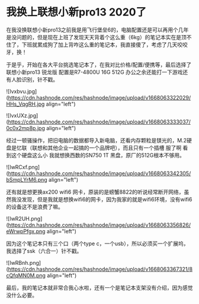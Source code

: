 # 我换上联想小新pro13 2020了

在我没换联想小新pro13之前我是用飞行堡垒6的，电脑配置还是可以再用个几年是没问题的，但是现在上班了发现天天背着个这么重（6kg）的笔记本实在是顶不住了，下班就累成狗了加上背咋这么重的笔记本，我直接傻了，考虑了几天咬咬牙，换！

于是乎，开始在各大平台挑选笔记本了，在我对比价格/配置/便携等，最后选择了联想小新pro13 锐龙版 配置是R7-4800U 16G 512G 办公之余还能打一下游戏还有人脸识别，针不戳。


![Ivxbvu.jpg](https://cdn.hashnode.com/res/hashnode/image/upload/v1668063322029/HHs_VqgRH.jpg align="left")


![IvxUXz.jpg](https://cdn.hashnode.com/res/hashnode/image/upload/v1668063333037/0c0x2mp8p.jpg align="left")

经过一顿骚操作，把旧电脑的数据都导入新电脑，还看内存颗粒是镁光的，M.2硬盘是忆联（联想和其他企业一起搞的一个品牌吧），而且只有一个插槽 服了啊 看到这个硬盘这么小 我就想换西数的SN750 1T 黑盘，原厂的512G根本不够用。


![IwRCxf.png](https://cdn.hashnode.com/res/hashnode/image/upload/v1668063342305/bSmpLYrM6.png align="left")

还有就是想更换ax200 wifi6 网卡，原装的是螃蟹8822的听说经常断开网络，虽然我没发现，但是我就是想换wifi6的网卡，因为我家的就是wifi6环境，没有wifi6的设备这不是浪费了嘛。


![IwR2UH.png](https://cdn.hashnode.com/res/hashnode/image/upload/v1668063356826/eWrwpPfgx.png align="left")

因为这个笔记本只有三个口（两个type c，一个usb），所以必须买一个扩展坞，我选择了ssk（六合一）针不戳。


![IwRBnh.png](https://cdn.hashnode.com/res/hashnode/image/upload/v1668063367321/8cQfqMN0M.png align="left")

最后，我的笔记本就非常合我心水啦，还有一个是笔记本支架没有介绍，因为感觉没什么必要。